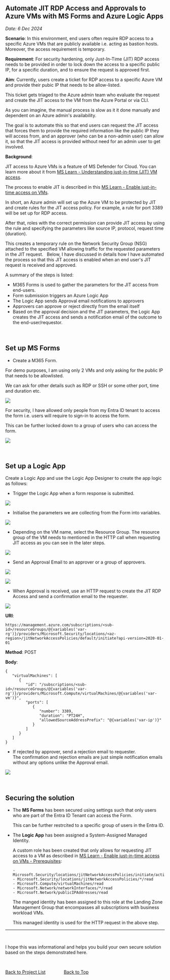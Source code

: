 

## Automate JIT RDP Access and Approvals to Azure VMs with MS Forms and Azure Logic Apps  
_Date: 6 Dec 2024_

**Scenario**: In this environment, end users often require RDP access to a specific Azure VMs that are publicly available i.e. acting as bastion hosts. Moreover, the access requirement is temporary. 

**Requirement**: For security hardening, only Just-In-Time (JIT) RDP access needs to be provided in order to lock down the access to a specific public IP, for a specific duration, and to ensure the request is approved first.

**Aim**: 
Currently, users create a ticket for RDP access to a specific Azure VM and provide their pubic IP that needs to be allow-listed. 

This ticket gets triaged to the Azure admin team who evaluate the request and create the JIT access to the VM from the Azure Portal or via CLI. 

As you can imagine, the manual process is slow as it it done manually and dependent on an Azure admin's availability.

The goal is to automate this so that end users can request the JIT access that forces them to provide the required information like the public IP they will access from, and an approver (who can be a non-admin user) can allow it, so that the JIT access is provided without need for an admin user to get involved. 

**Background**: 

JIT access to Azure VMs is a feature of MS Defender for Cloud. You can learn more about it from [MS Learn - Understanding just-in-time (JIT) VM access](https://learn.microsoft.com/en-us/azure/defender-for-cloud/just-in-time-access-overview?tabs=defender-for-container-arch-aks).

The process to enable JIT is described in this [MS Learn - Enable just-in-time access on VMs](https://learn.microsoft.com/en-us/azure/defender-for-cloud/just-in-time-access-usage). 

In short, an Azure admin will set up the Azure VM to be protected by JIT and create rules for the JIT access policy. For example, a rule for port 3389 will be set up for RDP access. 

After that, roles with the correct permission can provide JIT access by using the rule and specifying the parameters like source IP, protocol, request time (duration).

This creates a temporary rule on the Network Security Group (NSG) attached to the specified VM allowing traffic for the requested parameters in the JIT request. 
&nbsp; 
Below, I have discussed in details how I have automated the process so that this JIT access is enabled when an end user's JIT request is received and approved.

A summary of the steps is listed:
   - M365 Forms is used to gather the parameters for the JIT access from end-users. 
   - Form submission triggers an Azure Logic App
   - The Logic App sends Approval email notifications to approvers
   - Approvers can approve or reject directly from the email itself
   - Based on the approval decision and the JIT parameters, the Logic App creates the JIT access and sends a notification email of the outcome to the end-user/requestor.

&nbsp;

## Set up MS Forms 

- Create a M365 Form. 

For demo purposes, I am using only 2 VMs and only asking for the public IP that needs to be allowlisted. 

We can ask for other details such as RDP or SSH or some other port, time and duration etc. 

   ![](/assets/img/projects/jit_access/ms-form-fields.png)

For security, I have allowed only people from my Entra ID tenant to access the form i.e. users will require to sign-in to access the form. 

This can be further locked down to a group of users who can access the form. 

   ![](/assets/img/projects/jit_access/ms-form-settings.png)

&nbsp; 

## Set up a Logic App

Create a Logic App and use the Logic App Designer to create the app logic as follows:

- Trigger the Logic App when a form response is submitted. 

![](/assets/img/projects/jit_access/logic-app-trigger.png)

- Initialise the parameters we are collecting from the Form into variables.

![](/assets/img/projects/jit_access/logic-app-vars.png)

- Depending on the VM name, select the Resource Group. 
   The resource group of the VM needs to mentioned in the HTTP call when requesting JIT access as you can see in the later steps.

![](/assets/img/projects/jit_access/logic-app-set-rg.png)

- Send an Approval Email to an approver or a group of approvers.

![](/assets/img/projects/jit_access/logic-app-approval.png)

![](/assets/img/projects/jit_access/logic-app-approval-details.png)

- When Approval is received, use an HTTP request to create the JIT RDP Access and send a confirmation email to the requester.

![](/assets/img/projects/jit_access/logic-app-http.png)

**URI**:
```
https://management.azure.com/subscriptions/<sub-id>/resourceGroups/@{variables('var-rg')}/providers/Microsoft.Security/locations/<az-region>/jitNetworkAccessPolicies/default/initiate?api-version=2020-01-01
```

**Method**: POST

**Body**:
```
{
   "virtualMachines": [
      {
         "id": "/subscriptions/<sub-id>/resourceGroups/@{variables('var-rg')}/providers/Microsoft.Compute/virtualMachines/@{variables('var-vm')}",
         "ports": [
            {
               "number": 3389,
               "duration": "PT24H",
               "allowedSourceAddressPrefix": "@{variables('var-ip')}"
            }
         ]
      }
   ]  
}
```

- If rejected by approver, send a rejection email to requester.    
The confirmation and rejection emails are just simple notification emails without any options unlike the Approval email.

![](/assets/img/projects/jit_access/logic-app-rejection.png)

&nbsp;

## Securing the solution

   - The **MS Forms** has been secured using settings such that only users who are part of the Entra ID Tenant can access the Form.

     This can be further restrcited to a specific group of users in the Entra ID.

   - The **Logic App** has been assigned a System-Assigned Managed Identity.
     
     A custom role has been created that only allows for requesting JIT access to a VM as described in [MS Learn - Enable just-in-time access on VMs - Prerequisites](https://learn.microsoft.com/en-us/azure/defender-for-cloud/just-in-time-access-usage#prerequisites):

      ```
      - Microsoft.Security/locations/jitNetworkAccessPolicies/initiate/action
      - Microsoft.Security/locations/jitNetworkAccessPolicies/*/read
      - Microsoft.Compute/virtualMachines/read
      - Microsoft.Network/networkInterfaces/*/read
      - Microsoft.Network/publicIPAddresses/read
      ```

      The manged identity has been assigned to this role at the Landing Zone Management Group that encompasses all subscriptions with business workload VMs.   

      This managed identity is used for the HTTP request in the above step.
 
---
&nbsp;    

I hope this was informational and helps you build your own secure solution based on the steps demonstrated here. 

&nbsp;

[Back to Project List](../projects) &emsp; &emsp; &emsp; [Back to Top](#top)